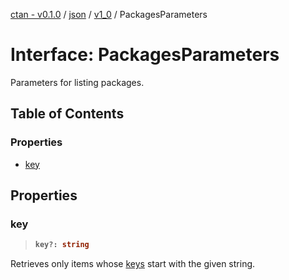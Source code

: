 [ctan - v0.1.0](../README.md) / [json](../modules/json.md) / [v1\_0](../modules/json.v1_0.md) / PackagesParameters

# Interface: PackagesParameters

Parameters for listing packages.

## Table of Contents

### Properties

- [key](json.v1_0.PackagesParameters.md#key)

## Properties

### key

> <b>
>
> ```typescript
> key?: string
> ```
>
> </b>

Retrieves only items
whose [keys](json.v1_0.PackageSummary.md#key) start with the given string.

<dl>

</dl>
